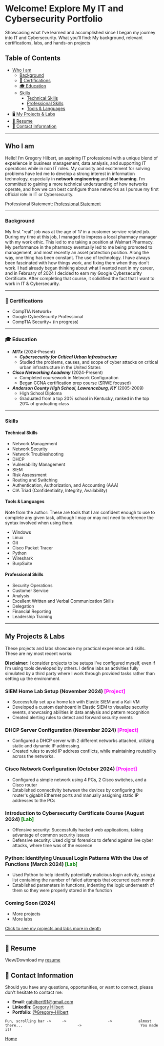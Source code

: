 <a id="top"></a>

# Welcome! Explore My IT and Cybersecurity Portfolio

Showcasing what I've learned and accomplished since I began my journey into IT and Cybersecurity. What you'll find: My background, relevant certifications, labs, and hands-on projects 

## Table of Contents
 - [Who I am](#who-i-am)
   - [Background](#background)
   - [📜 Certifications](#-certifications)
   - [🎓 Education](#-education)
   - [Skills](#skills)
     - [Technical Skills](#technical-skills)
     - [Professional Skills](#professional-skills)
     - [Tools & Languages](#tools--languages)
- [🖥️ My Projects & Labs](#my-projects--labs)
- [📁 Resume](#-resume)
- [📧 Contact Information](#-contact-information)

---

## Who I am
Hello! I’m Gregory Hilbert, an aspiring IT professional with a unique blend of experience in business management, data analysis, and supporting IT operations while in non IT roles. My curiosity and excitement for solving problems have led me to develop a strong interest in information technology, especially in **network engineering** and **blue teaming**. I’m committed to gaining a more technical understanding of how networks operate, and how we can best configure those networks as I pursue my first official role in IT or Cybersecurity.

Professional Statement: [Professional Statement](ProfessionalStatement.md)

---

### Background
My first "real" job was at the age of 17 in a customer service related job. During my time at this job, I managed to impress a local pharmacy manager with my work ethic. This led to me taking a position at Walmart Pharmacy. My performance in the pharmacy eventually led to me being promoted to management, and most recently an asset protection position. Along the way, one thing has been constant. The use of technology. I have always been fascinated with how things work, and fixing them when they don't work. I had already began thinking about what I wanted next in my career, and in February of 2024 I decided to earn my Google Cybersecurity Certificate. After completing that course, it solidified the fact that I want to work in IT & Cybersecurity. 

---

### 📜 Certifications

- CompTIA Network+
- Google CyberSecurity Professional
- CompTIA Security+ (in progress)
  
---

### 🎓 Education
   - ***MITx*** (2024-Present)
      - ***Cybersecurity for Critical Urban Infrastructure***
      - Studied the problems, causes, and scope of cyber attacks on critical urban infrastructure in the United States
   - ***Cisco Networking Academy*** (2024-Present)
      - Completed coursework in Network Configuration
      - Began CCNA certification prep course (SRWE focused)
   - ***Anderson County High School, Lawrenceburg, KY*** (2005-2009)
      - High School Diploma
      - Graduated from a top 20% school in Kentucky, ranked in the top 20% of graduating class

---

###  Skills

#### Technical Skills
   - Network Management
   - Network Security
   - Network Troubleshooting
   - DHCP
   - Vulnerability Management
   - SIEM
   - Risk Assessment
   - Routing and Switching
   - Authentication, Authorization, and Accounting (AAA)
   - CIA Triad (Confidentiality, Integrity, Availability)
   
#### Tools & Languages
Note from the author: These are tools that I am confident enough to use to complete any given task, although I may or may not need to reference the syntax involved when using them. 
   - Windows
   - Linux
   - Git
   - Cisco Packet Tracer
   - Python
   - Wireshark
   - BurpSuite  

#### Professional Skills
   - Security Operations
   - Customer Service
   - Analysis
   - Excellent Written and Verbal Communication Skills 
   - Delegation
   - Financial Reporting
   - Leadership Training

---

## My Projects & Labs

These projects and labs showcase my practical experience and skills. These are my most recent works:

**Disclaimer**: I consider projects to be setups I've configured myself, even if I’m using tools developed by others. I define labs as activities fully simulated by a third party where I work through provided tasks rather than setting up the environment.

### SIEM Home Lab Setup (November 2024) <span style="color:magenta;">[Project]</span>
- Successfully set up a home lab with Elastic SIEM and a Kali VM
- Developed a custom dashboard in Elastic SIEM to visualize security events, showcasing abilities in data analysis and pattern recognition
- Created alerting rules to detect and forward security events 

### DHCP Server Configuration (November 2024) <span style="color:magenta;">[Project]</span>
- Configured a DHCP server with 2 different networks attached, utilizing static and dynamic IP addressing.
- Created rules to avoid IP address conflicts, while maintaining routability across the networks. 

### Cisco Network Configuration (October 2024) <span style="color:magenta;">[Project]</span>
- Configured a simple network using 4 PCs, 2 Cisco switches, and a Cisco router
- Established connectivity between the devices by configuring the router's gigabit Ethernet ports and manually assigning static IP addresses to the PCs
  
### Introduction to Cybersecurity Certificate Course (August 2024) <span style="color:green;">[Lab]</span>
 - Offensive security: Successfully hacked web applications, taking advantage of common security issues
 - Defensive security: Used digital forensics to defend against live cyber attacks, where time was of the essence

### Python: Identifying Unusual Login Patterns With the Use of Functions (March 2024) <span style="color:green;">[Lab]</span>
 - Used Python to help identify potentially malicious login activity, using a list containing the number of failed attempts that occurred each month
 - Established parameters in functions, indenting the logic underneath of them so they were properly stored in the function


### Coming Soon (2024)
- More projects
- More labs

[Click to see my projects and labs more in depth](Projects.md)

---

## 📁 Resume

View/Download my [resume](CurrentResume.pdf) 

## 📧 Contact Information

Should you have any questions, opportunities, or want to connect, please don't hesitate to contact me: 

- **Email**: [gahilbert91@gmail.com](mailto:gahilbert91@gmail.com)
- **LinkedIn**: [Gregory Hilbert](https://www.linkedin.com/in/gregory-hilbert/)
- **Portfolio**: [@Gregory-Hilbert](https://gregory-hilbert.github.io/)

```
Fun, scrolling bar ->     ->                   ->            almost there...                         ->                           You made it!
```

[Home](#top)
